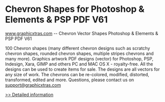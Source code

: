 # Chevron Shapes for Photoshop & Elements & PSP PDF V61
www.graphicxtras.com -- Chevron Vector Shapes Photoshop & Elements & PSP PDF V61

100 Chevron shapes (many different chevron designs such as scratchy chevron shapes, rounded chevron shapes, multiple stripes chevrons and many more). Graphics artwork PDF designs (vector) for Photoshop, PSP, Indesign, Xara, GIMP and others PC and MAC OS X - royalty-free. All the designs can be used to create items for sale. The designs are all vectors for any size of work. The chevrons can be re-colored, modified, distorted, transformed, edited and more. Questions, please contact us on support@graphicxtras.com
 
[>> Detailed information](https://secure.shareit.com/shareit/product.html?productid=300468833&affiliateid=200057808)